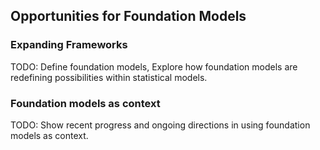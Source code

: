 ## Opportunities for Foundation Models

### Expanding Frameworks
TODO: Define foundation models, Explore how foundation models are redefining possibilities within statistical models.


### Foundation models as context
TODO: Show recent progress and ongoing directions in using foundation models as context.
